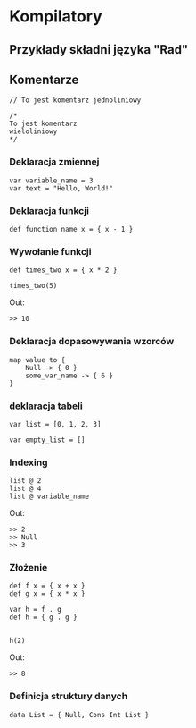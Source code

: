 # Kompilatory

## Przykłady składni języka "Rad"

## Komentarze

```
// To jest komentarz jednoliniowy
```

```
/*
To jest komentarz
wieloliniowy
*/
```


### Deklaracja zmiennej

```
var variable_name = 3
var text = "Hello, World!"
```

### Deklaracja funkcji

```
def function_name x = { x - 1 }
```

### Wywołanie funkcji

```
def times_two x = { x * 2 } 

times_two(5)
```

Out:
```
>> 10
```

### Deklaracja dopasowywania wzorców

```
map value to {
    Null -> { 0 }
    some_var_name -> { 6 }
}
```

### deklaracja tabeli

```
var list = [0, 1, 2, 3]

var empty_list = []
```

### Indexing

```
list @ 2
list @ 4
list @ variable_name
```

Out:
```
>> 2
>> Null
>> 3
```

### Złożenie

```
def f x = { x + x }
def g x = { x * x }

var h = f . g
def h = { g . g }


h(2)
```

Out:
```
>> 8
```

### Definicja struktury danych

```
data List = { Null, Cons Int List }
```
